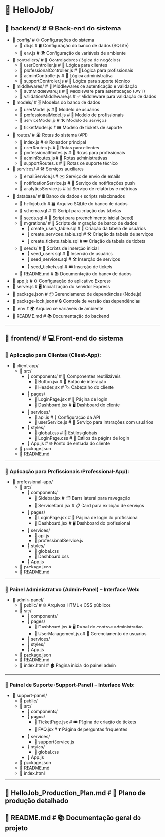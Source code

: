 # 📂 HelloJob/

## 📂 backend/                                              # ⚙️ Back-end do sistema
- 📂 config/                                               # ⚙️ Configurações do sistema
  - 📄 db.js                                              # 🛢️ Configuração do banco de dados (SQLite)
  - 📄 env.js                                             # 🌍 Configuração de variáveis de ambiente
- 📂 controllers/                                          # 🧠 Controladores (lógica de negócios)
  - 📄 userController.js                                  # 👤 Lógica para clientes
  - 📄 professionalController.js                          # 💼 Lógica para profissionais
  - 📄 adminController.js                                 # 🔑 Lógica administrativa
  - 📄 supportController.js                               # 💬 Lógica para suporte técnico
- 📂 middlewares/                                          # 🔐 Middlewares de autenticação e validação
  - 📄 authMiddleware.js                                  # 🔑 Middleware para autenticação (JWT)
  - 📄 validationMiddleware.js                            # ✅ Middleware para validação de dados
- 📂 models/                                               # 🗄️ Modelos do banco de dados
  - 📄 userModel.js                                       # 👤 Modelo de usuários
  - 📄 professionalModel.js                               # 💼 Modelo de profissionais
  - 📄 serviceModel.js                                    # 🛠️ Modelo de serviços
  - 📄 ticketModel.js                                     # 🎟️ Modelo de tickets de suporte
- 📂 routes/                                               # 🛣️ Rotas do sistema (API)
  - 📄 index.js                                           # 🌐 Roteador principal
  - 📄 userRoutes.js                                      # 👤 Rotas para clientes
  - 📄 professionalRoutes.js                              # 💼 Rotas para profissionais
  - 📄 adminRoutes.js                                     # 🔑 Rotas administrativas
  - 📄 supportRoutes.js                                   # 💬 Rotas de suporte técnico
- 📂 services/                                             # 🛠️ Serviços auxiliares
  - 📄 emailService.js                                    # ✉️ Serviço de envio de emails
  - 📄 notificationService.js                             # 🔔 Serviço de notificações push
  - 📄 analyticsService.js                                # 📊 Serviço de relatórios e métricas
- 📂 database/                                             # 🛢️ Banco de dados e scripts relacionados
  - 📄 hellojob.db                                        # 🗃️ Arquivo SQLite do banco de dados
  - 📄 schema.sql                                         # 🏗️ Script para criação das tabelas
  - 📄 seeds.sql                                          # 🌱 Script para preenchimento inicial (seed)
  - 📂 migrations/                                        # 🚀 Scripts de migração de banco de dados
    - 📄 create_users_table.sql                           # 👤 Criação da tabela de usuários
    - 📄 create_services_table.sql                        # 🛠️ Criação da tabela de serviços
    - 📄 create_tickets_table.sql                         # 🎟️ Criação da tabela de tickets
  - 📂 seeds/                                             # 🌱 Scripts de inserção inicial
    - 📄 seed_users.sql                                   # 👤 Inserção de usuários
    - 📄 seed_services.sql                                # 🛠️ Inserção de serviços
    - 📄 seed_tickets.sql                                 # 🎟️ Inserção de tickets
  - 📄 README.md                                          # 📚 Documentação do banco de dados
- 📄 app.js                                                # ⚙️ Configuração do aplicativo Express
- 📄 server.js                                             # 🖥️ Inicialização do servidor Express
- 📄 package.json                                          # 📦 Gerenciamento de dependências (Node.js)
- 📄 package-lock.json                                     # 🔒 Controle de versão das dependências
- 📄 .env                                                  # 🌍 Arquivo de variáveis de ambiente
- 📄 README.md                                             # 📚 Documentação do backend

---

## 📂 frontend/                                             # 💻 Front-end do sistema
### 👤 **Aplicação para Clientes (Client-App):**  
- 📂 client-app/                                           
  - 📂 src/                                              
    - 📂 components/                                      # 🧩 Componentes reutilizáveis
      - 📄 Button.jsx                                     # 🔘 Botão de interação
      - 📄 Header.jsx                                     # 🏷️ Cabeçalho do cliente
    - 📂 pages/                                           
      - 📄 LoginPage.jsx                                  # 🔑 Página de login
      - 📄 Dashboard.jsx                                  # 🖥️ Dashboard do cliente
    - 📂 services/                                        
      - 📄 api.js                                         # 🔗 Configuração da API
      - 📄 userService.js                                 # 👤 Serviço para interações com usuários
    - 📂 styles/                                          
      - 📄 global.css                                     # 🎨 Estilos globais
      - 📄 LoginPage.css                                  # 🔑 Estilos da página de login
    - 📄 App.js                                           # 🌐 Ponto de entrada do cliente
  - 📄 package.json                                       
  - 📄 README.md                                          

---

### 💼 **Aplicação para Profissionais (Professional-App):**  
- 📂 professional-app/                                      
  - 📂 src/                                               
    - 📂 components/                                      
      - 📄 Sidebar.jsx                                    # 🗂️ Barra lateral para navegação
      - 📄 ServiceCard.jsx                                # 📋 Card para exibição de serviços
    - 📂 pages/                                           
      - 📄 LoginPage.jsx                                  # 🔑 Página de login do profissional
      - 📄 Dashboard.jsx                                  # 🖥️ Dashboard do profissional
    - 📂 services/                                        
      - 📄 api.js                                         
      - 📄 professionalService.js                         
    - 📂 styles/                                          
      - 📄 global.css                                     
      - 📄 Dashboard.css                                  
    - 📄 App.js                                          
  - 📄 package.json                                       
  - 📄 README.md                                          

---

### 🔑 **Painel Administrativo (Admin-Panel) – Interface Web:**  
- 📂 admin-panel/                                           
  - 📂 public/                                              # 🌐 Arquivos HTML e CSS públicos
  - 📂 src/                                                
    - 📂 components/                                       
    - 📂 pages/                                            
      - 📄 Dashboard.jsx                                   # 🖥️ Painel de controle administrativo
      - 📄 UserManagement.jsx                              # 👥 Gerenciamento de usuários
    - 📂 services/                                         
    - 📂 styles/                                           
    - 📄 App.js                                           
  - 📄 package.json                                        
  - 📄 README.md                                           
  - 📄 index.html                                           # 🏠 Página inicial do painel admin    

---

### 💬 **Painel de Suporte (Support-Panel) – Interface Web:**  
- 📂 support-panel/                                          
  - 📂 public/                                              
  - 📂 src/                                               
    - 📂 components/                                       
    - 📂 pages/                                            
      - 📄 TicketPage.jsx                                   # 🎟️ Página de criação de tickets
      - 📄 FAQ.jsx                                          # ❓ Página de perguntas frequentes
    - 📂 services/                                         
      - 📄 supportService.js                               
    - 📂 styles/                                           
      - 📄 global.css                                     
    - 📄 App.js                                           
  - 📄 package.json                                        
  - 📄 README.md                                           
  - 📄 index.html                                           

---

## 📄 **HelloJob_Production_Plan.md**                          # 📜 Plano de produção detalhado
## 📄 **README.md**                                            # 📚 Documentação geral do projeto
